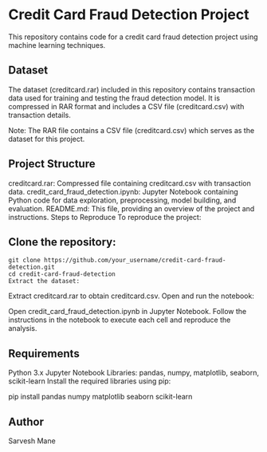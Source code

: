 # Credit Card Fraud Detection Project
This repository contains code for a credit card fraud detection project using machine learning techniques.

## Dataset
The dataset (creditcard.rar) included in this repository contains transaction data used for training and testing the fraud detection model. It is compressed in RAR format and includes a CSV file (creditcard.csv) with transaction details.

Note: The RAR file contains a CSV file (creditcard.csv) which serves as the dataset for this project.

## Project Structure
creditcard.rar: Compressed file containing creditcard.csv with transaction data.
credit_card_fraud_detection.ipynb: Jupyter Notebook containing Python code for data exploration, preprocessing, model building, and evaluation.
README.md: This file, providing an overview of the project and instructions.
Steps to Reproduce
To reproduce the project:

## Clone the repository:
```
git clone https://github.com/your_username/credit-card-fraud-detection.git
cd credit-card-fraud-detection
Extract the dataset:
```
Extract creditcard.rar to obtain creditcard.csv.
Open and run the notebook:

Open credit_card_fraud_detection.ipynb in Jupyter Notebook.
Follow the instructions in the notebook to execute each cell and reproduce the analysis.

## Requirements
Python 3.x
Jupyter Notebook
Libraries: pandas, numpy, matplotlib, seaborn, scikit-learn
Install the required libraries using pip:

pip install pandas numpy matplotlib seaborn scikit-learn


## Author
Sarvesh Mane

